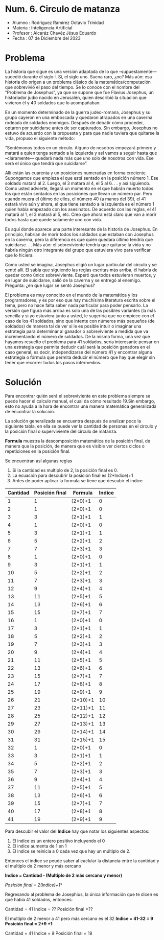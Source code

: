 # Num. 6. Circulo de matanza


* Alumno    : Rodriguez Ramírez Octavio Trinidad
* Materia   : Inteligencia Artificial
* Profesor  : Alcaráz Chavéz Jésus Eduardo
* Fecha     : 07 de Diciembre del 2023

# Problema

La historia que sigue es una versión adaptada de lo que –supuestamente— sucedió durante el siglo I. Sí, el siglo uno. Suena raro, ¿no? Más aún: esa
historia dio origen a un problema clásico de la matemática/computación que
sobrevivió el paso del tiempo. Se lo conoce con el nombre del “Problema de
Josephus”, ya que se supone que fue Flavius Josephus, un historiador judío
nacido en Jerusalén, quien describió la situación que vivieron él y 40 soldados
que lo acompañaban.

En un momento determinado de la guerra judeo-romana, Josephus y
su grupo cayeron en una emboscada y quedaron atrapados en una caverna
rodeada de soldados enemigos. Después de debatir cómo proceder, optaron
por suicidarse antes de ser capturados. Sin embargo, Josephus no estuvo
de acuerdo con la propuesta y para que nadie tuviera que quitarse la vida,
propuso el siguiente método:

“Sentémonos todos en un círculo. Alguno de nosotros empezará primero
y matará a quien tenga sentado a la izquierda y así vamos a seguir hasta que
–claramente— quedará nada más que uno solo de nosotros con vida. Ese
será el único que tendrá que suicidarse”.

Allí están las cuarenta y un posiciones numeradas en forma creciente.
Supongamos que empieza el que está sentado en la posición número 1. Ese
soldado matará al 2. Luego, el 3 matará al 4, el 5 al 6. . . y así siguiendo.
Como usted advierte, llegará un momento en el que habrán muerto todos los
que están sentados en las posiciones que llevan un número par. Pero cuando
muera el último de ellos, el número 40 (a manos del 39), el 41 estará vivo
aún y ahora, el que tiene sentado a la izquierda es el número 1 quien había
empezado con los asesinatos.
De acuerdo con las reglas, el 41 matará al 1, el 3 matará al 5, etc. Creo
que ahora está claro que van a morir todos hasta que quede solamente uno
con vida.

Es aquí donde aparece una parte interesante de la historia de Josephus.
En principio, habrían de morir todos los soldados que estaban con Josephus
en la caverna, pero la diferencia es que quien quedara último tendría que
suicidarse. . . Más aún: el sobreviviente tendría que quitarse la vida y no
habría ningún otro integrante del grupo que estuviera vivo para verificar que
lo hiciera.

Como usted se imagina, Josephus eligió un lugar particular del círculo y
se sentó allí. El sabía que siguiendo las reglas escritas más arriba, él habría
de quedar como único sobreviviente. Esperó que todos estuvieran muertos,
y en lugar de suicidarse, salió de la caverna y se entregó al enemigo.
Pregunta: ¿en qué lugar se sentó Josephus?

El problema es muy conocido en el mundo de la matemática y los programadores, y es por eso que hay muchísima literatura escrita sobre el tema,
pero no hace falta saber nada particular para poder pensarlo. La versión
que figura más arriba es solo una de las posibles variantes (la más sencilla
y si yo estuviera junto a usted, le sugeriría que no empiece con el caso de
los 41 soldados, sino que intente con números más pequeños (de soldados) de manera tal de ver si le es posible intuir o imaginar una estrategia para determinar al ganador o sobreviviente a medida que va incrementando el número de soldados.
De la misma forma, una vez que hayamos resuelto el problema para
41 soldados, sería interesante pensar en una estrategia que permita deducir cuál será la posición ganadora en el caso general, es decir, independizarse del número 41 y encontrar alguna estrategia o fórmula que permita deducir el número que hay que elegir sin tener que recorrer todos los pasos intermedios.


# Solución

Para encontrar quién será el sobreviviente en este problema siempre se puede hacer el calculo manual, el cual da cómo resultado 19.Sin embargo, esto no ayuda a la hora de encontrar una manera matemática generalizada de encontrar la solución.

La solución generalizada se encuentra después de analizar poco la siguiente tabla, en ella se puede ver la cantidad de personas en el circulo y la posición final o superviviente del circulo de matanza.

**Formula** muestra la descomposición matemática de la posición final, de manera que la posición, de manera que es visible ver ciertos ciclos o repeticiones en la posición final.

Se encuentran así algunas reglas
1. Si la cantidad es multiplo de 2, la posición final es 0.
2. La ecuación para descubrir la posición final es (2*Indice)+1
3. Antes de poder aplicar la formula se tiene que descubir el indice

|Cantidad|Posición final|Formula|Indice|
|--------|-------------|-------|------|
|1|1|(2*0)+1|0|
|2|1|(2*0)+1|0|
|3|3|(2*1)+1|1|
|4|1|(2*0)+1|0|
|5|3|(2*1)+1|1|
|6|5|(2*2)+1|2|
|7|7|(2*3)+1|3|
|8|1|(2*0)+1|0|
|9|3|(2*1)+1|1|
|10|5|(2*2)+1|2|
|11|7|(2*3)+1|3|
|12|9|(2*4)+1|4|
|13|11|(2*5)+1|5|
|14|13|(2*6)+1|6|
|15|15|(2*7)+1|7|
|16|1|(2*0)+1|0|
|17|3|(2*1)+1|1|
|18|5|(2*2)+1|2|
|19|7|(2*3)+1|3|
|20|9|(2*4)+1|4|
|21|11|(2*5)+1|5|
|22|13|(2*6)+1|6|
|23|15|(2*7)+1|7|
|24|17|(2*8)+1|8|
|25|19|(2*9)+1|9|
|26|21|(2*10)+1|10|
|27|23|(2*11)+1|11|
|28|25|(2*12)+1|12|
|29|27|(2*13)+1|13|
|30|29|(2*14)+1|14|
|31|31|(2*15)+1|15|
|32|1|(2*0)+1|0|
|33|3|(2*1)+1|1|
|34|5|(2*2)+1|2|
|35|7|(2*3)+1|3|
|36|9|(2*4)+1|4|
|37|11|(2*5)+1|5|
|38|13|(2*6)+1|6|
|39|15|(2*7)+1|7|
|40|17|(2*8)+1|8|
|41|19|(2*9)+1|9|


Para descubir el valor del **Indice** hay que notar los siguientes aspectos:
1. El indice es un entero positivo incluyendo el 0
2. El indice aumenta de 1 en 1
3. El indice se reinicia a 0 cada vez que hay un múltiplo de 2.

Entonces el indice se peude saber al caclular la distancia entre la cantidad y el multiplo de 2 menor y más cercano

**Indice = Cantidad - (Multiplo de 2 más cercano y menor)**

**Posición final = 2*(Indice)+1**

Regresando al problema de Josephius, la única información que te dicen es que había 41 soldados, entonces:

Cantidad    = 41
Indice      = ??
Posición final =??

El multiplo de 2 menor a 41 pero más cercano es el 32
**Indice = 41-32 = 9**
**Posición final = 2*9 +1**

Cantidad        = 41
Indice          = 9
Posición final  = 19

